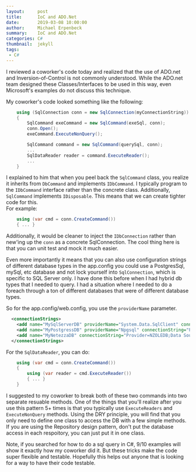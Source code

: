 ```yaml
---
layout:     post
title:      IoC and ADO.Net
date:       2019-03-08 10:00:00
author:     Michael Erpenbeck
summary:    IoC and ADO.Net
categories: C#
thumbnail:  jekyll
tags:
 - C#
---
```


I reviewed a coworker's code today and realized that the use of ADO.net and Inversion-of-Control is not commonly understood.  While the ADO.net team designed these Classes/Interfaces to be used in this way, even Microsoft's examples do not discuss this technique.

My coworker's code looked something like the following:
```csharp
    using (SqlConnection conn = new SqlConnection(myConnectionString))
    {
        SqlCommand exeCommand = new SqlCommand(exeSql, conn);
        conn.Open();
        exeCommand.ExecuteNonQuery();

        SqlCommand command = new SqlCommand(querySql, conn);
        ...
        SqlDataReader reader = command.ExecuteReader();
        ...
    }
```

I explained to him that when you peel back the `SqlCommand` class, you realize it inherits from `DbCommand` and implements `IDbCommand`.  I typically program to the `IDbCommand` interface rather than the concrete class.  Additionally, `SqlCommand` implements `IDisposable`.  This means that we can create tighter code for this.  
For example:
```csharp
    using (var cmd = conn.CreateCommand())
    { ... }
```

Additionally, it would be cleaner to inject the `IDbConnection` rather than new'ing up the `conn` as a concrete SqlConnection.  The cool thing here is that you can unit test and mock it much easier.

Even more importantly it means that you can also use configuration strings of different database types in the app.config you could use a PostgresSql, mySql, etc database and not lock yourself into `SqlConnection`, which is specific to SQL Server only.  I have done this before when I had hybrid db types that I needed to query.  I had a situation where I needed to do a foreach through a ton of different databases that were of different database types.

So for the app.config/web.config, you use the `providerName` parameter.
```xml
  <connectionStrings>
    <add name="MySqlServerDB" providerName="System.Data.SqlClient" connectionString="Server=REDACTED;Database=REDACTED;Trusted_Connection=True;" />
    <add name="MyPostgressDB" providerName="Npgsql" connectionString="Password=REDACTED;Server=REDACTED;Port=5432;Database=REDACTED;User Id=REDACTED;" />
    <add name="MyNetezzaDB" connectionString="Provider=NZOLEDB;Data Source=REDACTED;User ID=REDACTED;Password=REDACTED;Initial Catalog=System;Persist Security Info=True" providerName="System.Data.OleDb" />
  </connectionStrings>
```

For the `SqlDataReader`, you can do:
```csharp
    using (var cmd = conn.CreateCommand())
    {
        using (var reader = cmd.ExecuteReader())
        { ... }
    }
```

I suggested to my coworker to break both of these two commands into two separate resuable methods.  One of the things that you'll realize after you use this pattern 5+ times is that you typically use `ExecuteReaders` and `ExecuteNonQuery` methods.  Using the DRY principle, you will find that you only need to define one class to access the DB with a few simple methods.  If you are using the Repository design pattern, don't put the database access in each respoitory, you can just put it in one class.

Note, if you searched for how to do a sql query in C#, 9/10 examples will show it exactly how my coworker did it.  But these tricks make the code super flexible and testable.  Hopefully this helps out anyone that is looking for a way to have their code testable.